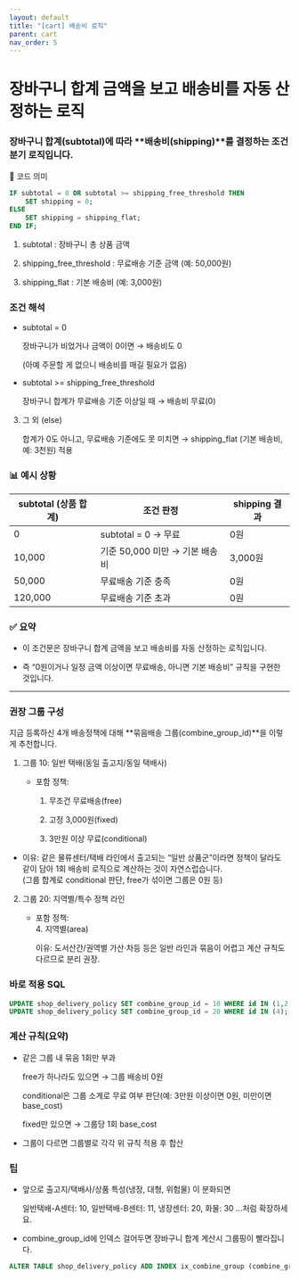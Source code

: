 ```yaml
---
layout: default
title: "[cart] 배송비 로직"
parent: cart
nav_order: 5
---
```


# 장바구니 합계 금액을 보고 배송비를 자동 산정하는 로직

### 장바구니 합계(subtotal)에 따라 **배송비(shipping)**를 결정하는 조건 분기 로직입니다.

📌 코드 의미
```sql
IF subtotal = 0 OR subtotal >= shipping_free_threshold THEN
    SET shipping = 0;
ELSE
    SET shipping = shipping_flat;
END IF;
```


1. subtotal : 장바구니 총 상품 금액

2. shipping_free_threshold : 무료배송 기준 금액 (예: 50,000원)

3. shipping_flat : 기본 배송비 (예: 3,000원)

### 조건 해석

* subtotal = 0

    장바구니가 비었거나 금액이 0이면 → 배송비도 0

    (아예 주문할 게 없으니 배송비를 매길 필요가 없음)

* subtotal >= shipping_free_threshold

    장바구니 합계가 무료배송 기준 이상일 때 → 배송비 무료(0)

3. 그 외 (else)

    합계가 0도 아니고, 무료배송 기준에도 못 미치면 → shipping_flat (기본 배송비, 예: 3천원) 적용

### 📊 예시 상황

|subtotal (상품 합계)	|조건 판정	|shipping 결과|
|---|---|---|
|0|	subtotal = 0 → 무료	|0원|
|10,000	|기준 50,000 미만 → 기본 배송비	|3,000원|
|50,000	|무료배송 기준 충족	|0원|
|120,000	|무료배송 기준 초과	|0원|

### ✅ 요약

* 이 조건문은 장바구니 합계 금액을 보고 배송비를 자동 산정하는 로직입니다.

* 즉 “0원이거나 일정 금액 이상이면 무료배송, 아니면 기본 배송비” 규칙을 구현한 것입니다.

---

### 권장 그룹 구성
지금 등록하신 4개 배송정책에 대해 **묶음배송 그룹(combine_group_id)**을 이렇게 추천합니다.


1. 그룹 10: 일반 택배(동일 출고지/동일 택배사)

    - 포함 정책:

        1. 무조건 무료배송(free)

        2. 고정 3,000원(fixed)

        3. 3만원 이상 무료(conditional)

* 이유: 같은 물류센터/택배 라인에서 출고되는 “일반 상품군”이라면 정책이 달라도 같이 담아 1회 배송비 로직으로 계산하는 것이 자연스럽습니다.   
    (그룹 합계로 conditional 판단, free가 섞이면 그룹은 0원 등)

2. 그룹 20: 지역별/특수 정책 라인

    - 포함 정책:  
        4. 지역별(area)

        이유: 도서산간/권역별 가산·차등 등은 일반 라인과 묶음이 어렵고 계산 규칙도 다르므로 분리 권장.

### 바로 적용 SQL
```sql
UPDATE shop_delivery_policy SET combine_group_id = 10 WHERE id IN (1,2,3);
UPDATE shop_delivery_policy SET combine_group_id = 20 WHERE id IN (4);
```

### 계산 규칙(요약)

* 같은 그룹 내 묶음 1회만 부과

    free가 하나라도 있으면 → 그룹 배송비 0원

    conditional은 그룹 소계로 무료 여부 판단(예: 3만원 이상이면 0원, 미만이면 base_cost)

    fixed만 있으면 → 그룹당 1회 base_cost

* 그룹이 다르면 그룹별로 각각 위 규칙 적용 후 합산

### 팁

* 앞으로 출고지/택배사/상품 특성(냉장, 대형, 위험물) 이 분화되면

    일반택배-A센터: 10, 일반택배-B센터: 11, 냉장센터: 20, 화물: 30 …처럼 확장하세요.

* combine_group_id에 인덱스 걸어두면 장바구니 합계 계산시 그룹핑이 빨라집니다.
```sql
ALTER TABLE shop_delivery_policy ADD INDEX ix_combine_group (combine_group_id);
```